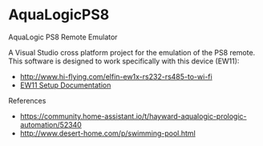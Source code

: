 # AquaLogicPS8

AquaLogic PS8 Remote Emulator

A Visual Studio cross platform project for the emulation of the PS8 remote. This software is designed to work specifically with this device (EW11):
- http://www.hi-flying.com/elfin-ew1x-rs232-rs485-to-wi-fi
- [EW11 Setup Documentation](https://drive.google.com/drive/folders/16CwHpYMcVdP3J-kN_7LhGbqwuLWQs0U-?usp=sharing)

References
- https://community.home-assistant.io/t/hayward-aqualogic-prologic-automation/52340
- http://www.desert-home.com/p/swimming-pool.html
